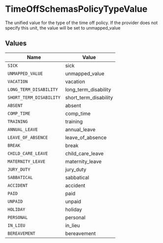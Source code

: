 # TimeOffSchemasPolicyTypeValue

The unified value for the type of the time off policy. If the provider does not specify this unit, the value will be set to unmapped_value


## Values

| Name                    | Value                   |
| ----------------------- | ----------------------- |
| `SICK`                  | sick                    |
| `UNMAPPED_VALUE`        | unmapped_value          |
| `VACATION`              | vacation                |
| `LONG_TERM_DISABILITY`  | long_term_disability    |
| `SHORT_TERM_DISABILITY` | short_term_disability   |
| `ABSENT`                | absent                  |
| `COMP_TIME`             | comp_time               |
| `TRAINING`              | training                |
| `ANNUAL_LEAVE`          | annual_leave            |
| `LEAVE_OF_ABSENCE`      | leave_of_absence        |
| `BREAK`                 | break                   |
| `CHILD_CARE_LEAVE`      | child_care_leave        |
| `MATERNITY_LEAVE`       | maternity_leave         |
| `JURY_DUTY`             | jury_duty               |
| `SABBATICAL`            | sabbatical              |
| `ACCIDENT`              | accident                |
| `PAID`                  | paid                    |
| `UNPAID`                | unpaid                  |
| `HOLIDAY`               | holiday                 |
| `PERSONAL`              | personal                |
| `IN_LIEU`               | in_lieu                 |
| `BEREAVEMENT`           | bereavement             |